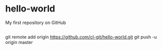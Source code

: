 # hello-world
My first repository on GitHub
##
git remote add origin https://github.com/cl-git/hello-world.git
git push -u origin master
